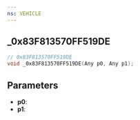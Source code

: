 ```yaml
---
ns: VEHICLE
---
```

## _0x83F813570FF519DE

```c
// 0x83F813570FF519DE
void _0x83F813570FF519DE(Any p0, Any p1);
```


## Parameters
* **p0**: 
* **p1**: 

